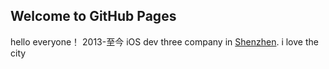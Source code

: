 ## Welcome to GitHub Pages

hello everyone！
2013-至今
iOS dev
three company in [Shenzhen](http://map.baidu.com/?newmap=1&s=s%26wd%3D深圳市%26c%3D340&from=alamap&tpl=mapcity).
i love the city
